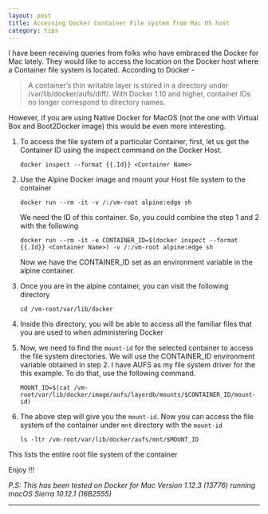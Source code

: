 ```yaml
---
layout: post
title: Accessing Docker Container File system from Mac OS host
category: tips
---
```



 I have been receiving queries from folks who have embraced the Docker for Mac lately. They would like to access the location on the Docker host where a Container file system is located. According to Docker -
 > A container’s thin writable layer is stored in a directory under /var/lib/docker/aufs/diff/. With Docker 1.10 and higher, container IDs no longer correspond to directory names.

However, if you are using Native Docker for MacOS (not the one with Virtual Box and Boot2Docker image) this would be even more interesting. 

1. To access the file system of a particular Container, first, let us get the Container ID using the inspect command on the Docker Host. 

    `docker inspect --format {{.Id}} <Container Name>`

2. Use the Alpine Docker image and mount your Host file system to the container

    `docker run --rm -it -v /:/vm-root alpine:edge sh`

   We need the ID of this container. So, you could combine the step 1 and 2 with the following 

   `docker run --rm -it -e CONTAINER_ID=$(docker inspect --format {{.Id}} <Container Name>) -v /:/vm-root alpine:edge sh`

   Now we have the CONTAINER_ID set as an environment variable in the alpine container. 

3. Once you are in the alpine container, you can visit the following directory 

    `cd /vm-root/var/lib/docker`

4. Inside this directory, you will be able to access all the familiar files that you are used to when administering Docker


5. Now, we need to find the `mount-id` for the selected container to access the file system directories. We will use the CONTAINER_ID environment variable obtained in step 2. I have AUFS as my file system driver for the this example. To do that, use the following command.

    `MOUNT_ID=$(cat /vm-root/var/lib/docker/image/aufs/layerdb/mounts/$CONTAINER_ID/mount-id)`

6. The above step will give you the `mount-id`. Now you can access the file system of the container under `mnt` directory with the `mount-id`

    `ls -ltr /vm-root/var/lib/docker/aufs/mnt/$MOUNT_ID`	

This lists the entire root file system of the container 

Enjoy !!!

*P.S: This has been tested on Docker for Mac Version 1.12.3 (13776) running macOS Sierra 10.12.1 (16B2555)*

-----



